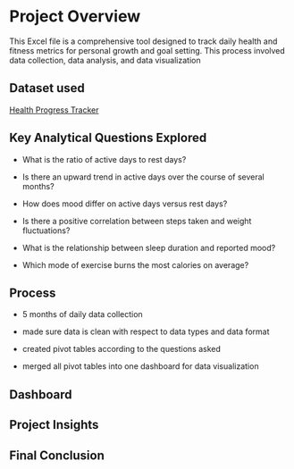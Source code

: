 # Project Overview
This Excel file is a comprehensive tool designed to track daily health and fitness metrics for personal growth and goal setting. This process involved data collection, data analysis, and data visualization

## Dataset used
<a href = "https://github.com/Kofi-B-Nimo/HEALTH-excel/blob/main/HEALTH%20TRACKER.xlsx"> Health Progress Tracker</a>


## Key Analytical Questions Explored
- What is the ratio of active days to rest days?
  
- Is there an upward trend in active days over the course of several months?
  
- How does mood differ on active days versus rest days?
  
- Is there a positive correlation between steps taken and weight fluctuations?
  
- What is the relationship between sleep duration and reported mood?
  
- Which mode of exercise burns the most calories on average?

## Process
- 5 months of daily data collection
  
- made sure data is clean with respect to data types and data format
  
- created pivot tables according to the questions asked
  
- merged all pivot tables into one dashboard for data visualization

## Dashboard

## Project Insights

## Final Conclusion


